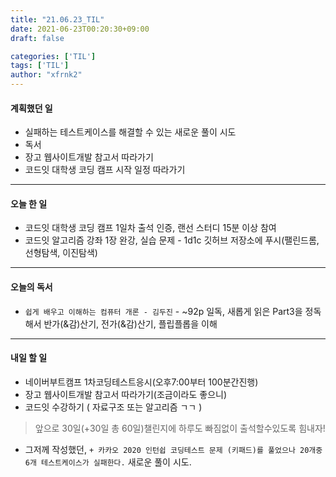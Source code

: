 ```yaml
---
title: "21.06.23_TIL"
date: 2021-06-23T00:20:30+09:00
draft: false

categories: ['TIL']
tags: ['TIL']
author: "xfrnk2"
---
```

#### 계획했던 일
+ 실패하는 테스트케이스를 해결할 수 있는 새로운 풀이 시도
+ 독서
+ 장고 웹사이트개발 참고서 따라가기
+ 코드잇 대학생 코딩 캠프 시작 일정 따라가기
---
#### 오늘 한 일
+ 코드잇 대학생 코딩 캠프 1일차 출석 인증, 랜선 스터디 15분 이상 참여
+ 코드잇 알고리즘 강좌 1장 완강, 실습 문제 - 1d1c 깃허브 저장소에 푸시(팰린드롬, 선형탐색, 이진탐색)

---   
#### 오늘의 독서
+ `쉽게 배우고 이해하는 컴퓨터 개론 - 김두진` - ~92p 일독, 새롭게 읽은 Part3을 정독해서 반가(&감)산기, 전가(&감)산기, 플립플롭을 이해

---
#### 내일 할 일 
+ 네이버부트캠프 1차코딩테스트응시(오후7:00부터 100분간진행)
+ 장고 웹사이트개발 참고서 따라가기(조금이라도 좋으니)
+ 코드잇 수강하기 ( 자료구조 또는 알고리즘 ㄱㄱ )
> 앞으로 30일(+30일 총 60일)챌린지에 하루도 빠짐없이 출석할수있도록 힘내자!
+ 그저께 작성했던, `+ 카카오 2020 인턴쉽 코딩테스트 문제 (키패드)를 풀었으나 20개중 6개 테스트케이스가 실패한다.` 새로운 풀이 시도.